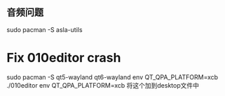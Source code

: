 
## 音频问题
sudo pacman -S asla-utils 

# Fix 010editor crash
sudo pacman -S qt5-wayland qt6-wayland
env QT_QPA_PLATFORM=xcb ./010editor
env QT_QPA_PLATFORM=xcb 将这个加到desktop文件中

